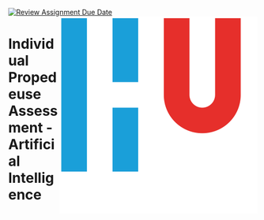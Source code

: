 [![Review Assignment Due Date](https://classroom.github.com/assets/deadline-readme-button-22041afd0340ce965d47ae6ef1cefeee28c7c493a6346c4f15d667ab976d596c.svg)](https://classroom.github.com/a/vjw3RhLE)
<img style="float: right;" src="img/HU.svg" alt="Hogeschool Utrecht">

# Individual Propedeuse Assessment - Artificial Intelligence
